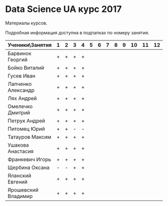 # Data Science UA курс 2017

Материалы курсов.

Подробная информация доступна в подпапках по номеру занятия. 

| Ученики\Занятия       | 1 | 2 | 3 | 4 | 5 | 6 | 7 | 8 | 9 | 10 | 11 | 12 | 13 | 14 | 15 | 16 |
|-----------------------|---|---|---|---|---|---|---|---|---|----|----|----|----|----|----|----|
| Барвинок Георгий      | + | + | + | + |   |   |   |   |   |    |    |    |    |    |    |    |
| Бойко Виталий         | + | + | + | + |   |   |   |   |   |    |    |    |    |    |    |    |
| Гусев Иван            | + | + | + | + |   |   |   |   |   |    |    |    |    |    |    |    |
| Лапченко Александр    | + | + | + | + |   |   |   |   |   |    |    |    |    |    |    |    |
| Лях Андрей            | + | + | + | + |   |   |   |   |   |    |    |    |    |    |    |    |
| Омелечко Дмитрий      | + | + | + | + |   |   |   |   |   |    |    |    |    |    |    |    |
| Петрук Андрей         | + | + | + | + |   |   |   |   |   |    |    |    |    |    |    |    |
| Питомец Юрий          | + | + | - | - |   |   |   |   |   |    |    |    |    |    |    |    |
| Татауров Максим       | + | + | + | + |   |   |   |   |   |    |    |    |    |    |    |    |
| Ушакова Анастасия     | + | + | + | + |   |   |   |   |   |    |    |    |    |    |    |    |
| Франкевич Игорь       | + | + | + | + |   |   |   |   |   |    |    |    |    |    |    |    |
| Щербина Оксана        | - | - | + | + |   |   |   |   |   |    |    |    |    |    |    |    |
| Яланский Евгений      | + | + | + | + |   |   |   |   |   |    |    |    |    |    |    |    |
| Ярошевский Владимир   | + | + | + | + |   |   |   |   |   |    |    |    |    |    |    |    |